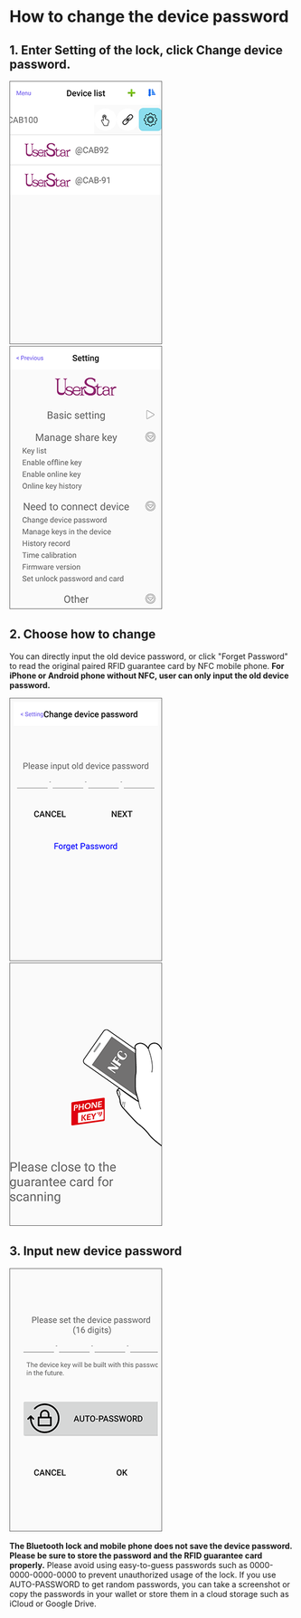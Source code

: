# How to change the device password

## 1. Enter Setting of the lock, click Change device password.

![](../.gitbook/assets/screenshot_2019-11-15-16-51-00-939_com.userstar.phonekey.png) ![](../.gitbook/assets/screenshot_2019-11-15-17-31-57-774_com.userstar.phonekey.png)

## 2. Choose how to change

You can directly input the old device password, or click "Forget Password" to read the original paired RFID guarantee card by NFC mobile phone. **For iPhone or Android phone without NFC, user can only input the old device password.**

![](../.gitbook/assets/screenshot_2019-11-15-17-32-20-111_com.userstar.phonekey.png) ![](../.gitbook/assets/screenshot_2019-11-15-17-21-08-279_com.userstar.phonekey.png)

## 3.  Input new device password

![](../.gitbook/assets/screenshot_2019-11-15-17-34-06-216_com.userstar.phonekey.png)

**The Bluetooth lock and mobile phone does not save the device password. Please be sure to store the password and the RFID guarantee card properly.** Please avoid using easy-to-guess passwords such as 0000-0000-0000-0000 to prevent unauthorized usage of the lock. If you use AUTO-PASSWORD to get random passwords, you can take a screenshot or copy the passwords in your wallet or store them in a cloud storage such as iCloud or Google Drive.


